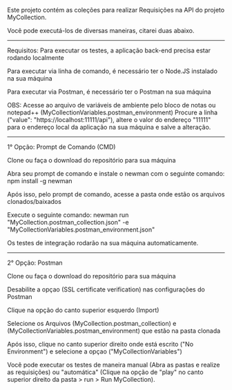 Este projeto contém as coleções para realizar Requisições na API do projeto MyCollection.

Você pode executá-los de diversas maneiras, citarei duas abaixo.

---------------------------------------------------------

Requisitos: Para executar os testes, a aplicação back-end precisa estar rodando localmente

Para executar via linha de comando, é necessário ter o Node.JS instalado na sua máquina

Para executar via Postman, é necessário ter o Postman na sua máquina

OBS: Acesse ao arquivo de variáveis de ambiente pelo bloco de notas ou notepad++ (MyCollectionVariables.postman_environment)
Procure a linha ("value": "https://localhost:11111/api"), altere o valor do endereço "11111" para o endereço local da aplicação na sua máquina e salve a alteração.

---------------------------------------------------------

1° Opção: Prompt de Comando (CMD)

Clone ou faça o download do repositório para sua máquina

Abra seu prompt de comando e instale o newman com o seguinte comando: npm install -g newman

Após isso, pelo prompt de comando, acesse a pasta onde estão os arquivos clonados/baixados

Execute o seguinte comando: newman run "MyCollection.postman_collection.json" -e "MyCollectionVariables.postman_environment.json"

Os testes de integração rodarão na sua máquina automaticamente.
 
 ----------------------------------------------------------

2° Opção: Postman

Clone ou faça o download do repositório para sua máquina

Desabilite a opçao (SSL certificate verification) nas configurações do Postman

Clique na opção do canto superior esquerdo (Import)

Selecione os Arquivos (MyCollection.postman_collection) e (MyCollectionVariables.postman_environment) que estão na pasta clonada

Após isso, clique no canto superior direito onde está escrito ("No Environment") e selecione a opçao ("MyCollectionVariables")

Você pode executar os testes de maneira manual (Abra as pastas e realize as requisições) ou "automática" (Clique na opção de "play" no canto superior direito da pasta > run > Run MyCollection).
